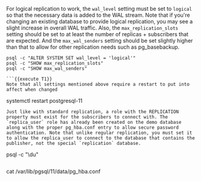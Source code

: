 For logical replication to work, the `wal_level` setting must be set to `logical` so that the necessary data is added to the WAL stream. Note that if you're changing an existing database to provide logical replication, you may see a slight increase in overall WAL traffic. Also, the `max_replication_slots` setting should be set to at least the number of replicas + subscribers that are expected. And the `max_wal_senders` setting should be set slightly higher than that to allow for other replication needs such as pg_basebackup.
```
psql -c "ALTER SYSTEM SET wal_level = 'logical'"
psql -c "SHOW max_replication_slots"
psql -c "SHOW max_wal_senders"

```{{execute T1}}
Note that all settings mentioned above require a restart to put into affect when changed
```
systemctl restart postgresql-11
```{{execute T1}}
Just like with standard replication, a role with the REPLICATION property must exist for the subscribers to connect with. The `replica_user` role has already been created on the demo database along with the proper pg_hba.conf entry to allow secure password authentication. Note that unlike regular replication, you must set it to allow the replica_user to connect to the database that contains the publisher, not the special `replication` database.
```
psql -c "\du" 
```{{execute T1}}
```
cat /var/lib/pgsql/11/data/pg_hba.conf
```{{execute T1}}


